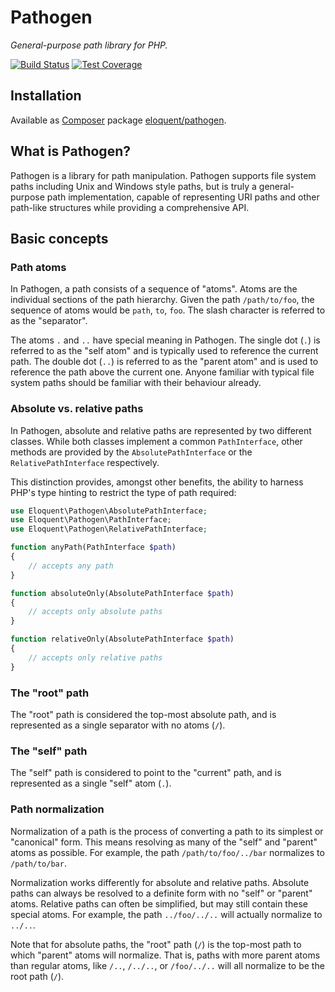 # Pathogen

*General-purpose path library for PHP.*

[![Build Status]](http://travis-ci.org/eloquent/pathogen)
[![Test Coverage]](http://lqnt.co/pathogen/artifacts/tests/coverage/)

## Installation

Available as [Composer](http://getcomposer.org/) package
[eloquent/pathogen](https://packagist.org/packages/eloquent/pathogen).

## What is Pathogen?

Pathogen is a library for path manipulation. Pathogen supports file system paths
including Unix and Windows style paths, but is truly a general-purpose path
implementation, capable of representing URI paths and other path-like structures
while providing a comprehensive API.

## Basic concepts

### Path atoms

In Pathogen, a path consists of a sequence of "atoms". Atoms are the individual
sections of the path hierarchy. Given the path `/path/to/foo`, the sequence of
atoms would be `path`, `to`, `foo`. The slash character is referred to as the
"separator".

The atoms `.` and `..` have special meaning in Pathogen. The single dot (`.`) is
referred to as the "self atom" and is typically used to reference the current
path. The double dot (`..`) is referred to as the "parent atom" and is used to
reference the path above the current one. Anyone familiar with typical file
system paths should be familiar with their behaviour already.

### Absolute vs. relative paths

In Pathogen, absolute and relative paths are represented by two different
classes. While both classes implement a common `PathInterface`, other methods
are provided by the `AbsolutePathInterface` or the `RelativePathInterface`
respectively.

This distinction provides, amongst other benefits, the ability to harness PHP's
type hinting to restrict the type of path required:

```php
use Eloquent\Pathogen\AbsolutePathInterface;
use Eloquent\Pathogen\PathInterface;
use Eloquent\Pathogen\RelativePathInterface;

function anyPath(PathInterface $path)
{
    // accepts any path
}

function absoluteOnly(AbsolutePathInterface $path)
{
    // accepts only absolute paths
}

function relativeOnly(AbsolutePathInterface $path)
{
    // accepts only relative paths
}
```

### The "root" path

The "root" path is considered the top-most absolute path, and is represented as
a single separator with no atoms (`/`).

### The "self" path

The "self" path is considered to point to the "current" path, and is represented
as a single "self" atom (`.`).

### Path normalization

Normalization of a path is the process of converting a path to its simplest or
"canonical" form. This means resolving as many of the "self" and "parent" atoms
as possible. For example, the path `/path/to/foo/../bar` normalizes to
`/path/to/bar`.

Normalization works differently for absolute and relative paths. Absolute paths
can always be resolved to a definite form with no "self" or "parent" atoms.
Relative paths can often be simplified, but may still contain these special
atoms. For example, the path `../foo/../..` will actually normalize to `../..`.

Note that for absolute paths, the "root" path (`/`) is the top-most path to
which "parent" atoms will normalize. That is, paths with more parent atoms than
regular atoms, like `/..`, `/../..`, or `/foo/../..` will all normalize to be
the root path (`/`).

<!-- references -->
[Build Status]: https://raw.github.com/eloquent/pathogen/gh-pages/artifacts/images/icecave/regular/build-status.png
[Test Coverage]: https://raw.github.com/eloquent/pathogen/gh-pages/artifacts/images/icecave/regular/coverage.png
